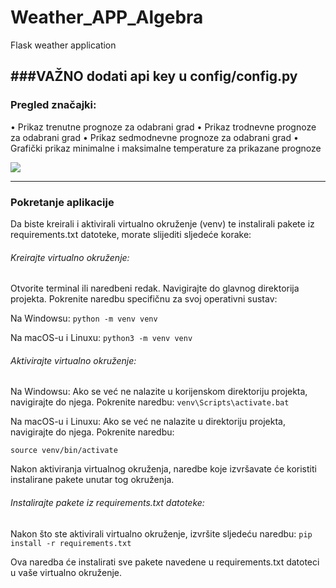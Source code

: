 # Weather_APP_Algebra
Flask weather application

###VAŽNO
dodati api key u config/config.py
------------
### Pregled značajki:


• Prikaz trenutne prognoze za odabrani grad
• Prikaz trodnevne prognoze za odabrani grad
• Prikaz sedmodnevne prognoze za odabrani grad
• Grafički prikaz minimalne i maksimalne temperature za prikazane prognoze

![](https://i.ibb.co/JzF1gK1/Snimka-zaslona-2023-05-09-181308.png)

------------
### Pokretanje aplikacije
Da biste kreirali i aktivirali virtualno okruženje (venv) te instalirali pakete iz requirements.txt datoteke, morate slijediti sljedeće korake:

###### Kreirajte virtualno okruženje:
Otvorite terminal ili naredbeni redak. Navigirajte do glavnog direktorija projekta.
Pokrenite naredbu specifičnu za svoj operativni sustav:

Na Windowsu:
`python -m venv venv`

Na macOS-u i Linuxu: 
`python3 -m venv venv`

###### Aktivirajte virtualno okruženje:
Na Windowsu:
Ako se već ne nalazite u korijenskom direktoriju projekta, navigirajte do njega.
Pokrenite naredbu: 
`venv\Scripts\activate.bat`

Na macOS-u i Linuxu:
Ako se već ne nalazite u direktoriju projekta, navigirajte do njega.
Pokrenite naredbu: 

`source venv/bin/activate`

Nakon aktiviranja virtualnog okruženja, naredbe koje izvršavate će koristiti instalirane pakete 
unutar tog okruženja.

###### Instalirajte pakete iz requirements.txt datoteke:
Nakon što ste aktivirali virtualno okruženje, izvršite sljedeću naredbu:
`pip install -r requirements.txt`

Ova naredba će instalirati sve pakete navedene u requirements.txt datoteci u vaše virtualno okruženje.
